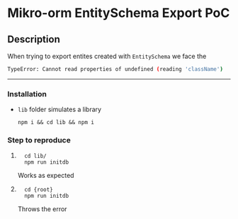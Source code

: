 # Mikro-orm EntitySchema Export PoC

## Description

When trying to export entites created with `EntitySchema` we face the

```bash
TypeError: Cannot read properties of undefined (reading 'className')
```

---

### Installation

- `lib` folder simulates a library

      npm i && cd lib && npm i

### Step to reproduce

1.  ```
      cd lib/
      npm run initdb
    ```

    Works as expected

2.  ```
      cd {root}
      npm run initdb
    ```

    Throws the error
